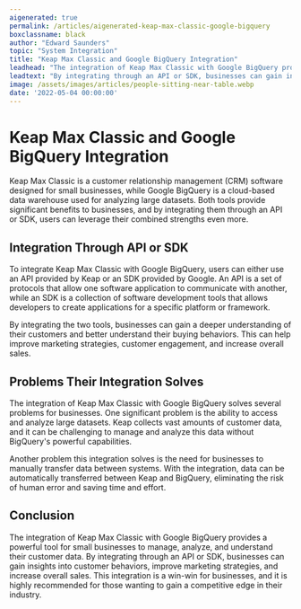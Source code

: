 ```yaml
---
aigenerated: true
permalink: /articles/aigenerated-keap-max-classic-google-bigquery
boxclassname: black
author: "Edward Saunders"
topic: "System Integration"
title: "Keap Max Classic and Google BigQuery Integration"
leadhead: "The integration of Keap Max Classic with Google BigQuery provides a powerful tool for small businesses to manage, analyze, and understand their customer data"
leadtext: "By integrating through an API or SDK, businesses can gain insights into customer behaviors, improve marketing strategies, and increase overall sales. This integration is a win-win for businesses, and it is highly recommended for those wanting to gain a competitive edge in their industry."
image: /assets/images/articles/people-sitting-near-table.webp
date: '2022-05-04 00:00:00'
---
```

<div class="arttext">  <h1>Keap Max Classic and Google BigQuery Integration</h1>

  <p>Keap Max Classic is a customer relationship management (CRM) software designed for small businesses, while Google BigQuery is a cloud-based data warehouse used for analyzing large datasets. Both tools provide significant benefits to businesses, and by integrating them through an API or SDK, users can leverage their combined strengths even more.</p>

  <h2>Integration Through API or SDK</h2>

  <p>To integrate Keap Max Classic with Google BigQuery, users can either use an API provided by Keap or an SDK provided by Google. An API is a set of protocols that allow one software application to communicate with another, while an SDK is a collection of software development tools that allows developers to create applications for a specific platform or framework.</p>

  <p>By integrating the two tools, businesses can gain a deeper understanding of their customers and better understand their buying behaviors. This can help improve marketing strategies, customer engagement, and increase overall sales.</p>

  <h2>Problems Their Integration Solves</h2>

  <p>The integration of Keap Max Classic with Google BigQuery solves several problems for businesses. One significant problem is the ability to access and analyze large datasets. Keap collects vast amounts of customer data, and it can be challenging to manage and analyze this data without BigQuery's powerful capabilities.</p>

  <p>Another problem this integration solves is the need for businesses to manually transfer data between systems. With the integration, data can be automatically transferred between Keap and BigQuery, eliminating the risk of human error and saving time and effort.</p>

  <h2>Conclusion</h2>

  <p>The integration of Keap Max Classic with Google BigQuery provides a powerful tool for small businesses to manage, analyze, and understand their customer data. By integrating through an API or SDK, businesses can gain insights into customer behaviors, improve marketing strategies, and increase overall sales. This integration is a win-win for businesses, and it is highly recommended for those wanting to gain a competitive edge in their industry.</p>

</div>